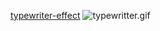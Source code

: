 
<!-- ## 实用库 -->
[typewriter-effect](https://github.com/tameemsafi/typewriterjs)
![typewritter.gif](/typewritter.gif)
<!-- ## 手写 -->
<preview title="HoverMe" description="" path="../../demos/css/HoverMe.vue"></preview>

<preview title="Typing" description="" path="../../demos/css/Typing.vue"></preview>

<preview title="HoverUnderline" description="" path="../../demos/css/HoverUnderline.vue"></preview>